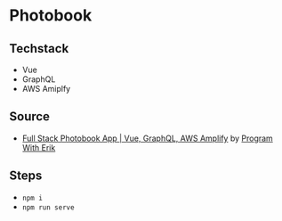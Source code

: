 # Photobook

## Techstack

- Vue
- GraphQL
- AWS Amiplfy

## Source

- [Full Stack Photobook App | Vue, GraphQL, AWS Amplify](https://www.youtube.com/watch?v=w0p7ywfHesw&ab_channel=TraversyMedia) by [Program With Erik](https://www.youtube.com/channel/UCshZ3rdoCLjDYuTR_RBubzw)

## Steps

- `npm i`
- `npm run serve`
